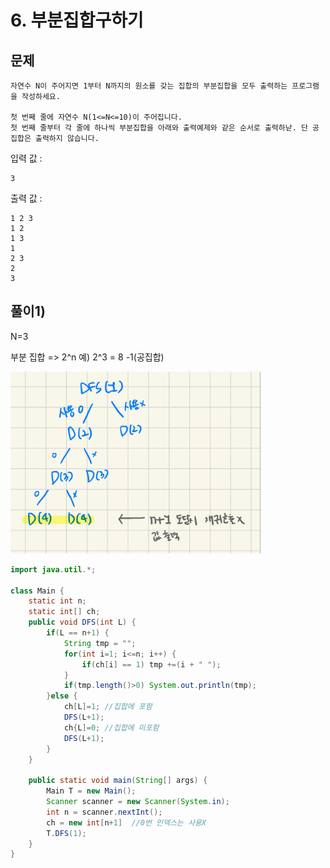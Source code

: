 # 6. 부분집합구하기
## 문제
```
자연수 N이 주어지면 1부터 N까지의 원소를 갖는 집합의 부분집합을 모두 출력하는 프로그램을 작성하세요.

첫 번째 줄에 자연수 N(1<=N<=10)이 주어집니다.
첫 번째 줄부터 각 줄에 하나씩 부분집합을 아래와 출력예제와 같은 순서로 출력하낟. 단 공집합은 출력하지 않습니다.
```

입력 값 :
```
3
```

출력 값 :
```
1 2 3
1 2
1 3
1
2 3
2
3
```

## 풀이1)
N=3

부분 집합 => 2^n 예) 2^3 = 8 -1(공집합)

<img src="/algorithm/inflearn_java_풀이/img/부분집합 풀이.jpeg" width="400px">

```java
import java.util.*;

class Main {
    static int n;
    static int[] ch;
    public void DFS(int L) {
        if(L == n+1) {
            String tmp = "";
            for(int i=1; i<=n; i++) {
                if(ch[i] == 1) tmp +=(i + " ");
            }
            if(tmp.length()>0) System.out.println(tmp);
        }else {
            ch[L]=1; //집합에 포함
            DFS(L+1);
            ch{L]=0; //집합에 미포함
            DFS(L+1);
        }
    }

	public static void main(String[] args) {
		Main T = new Main();
		Scanner scanner = new Scanner(System.in);
		int n = scanner.nextInt();
		ch = new int[n+1]  //0번 인덱스는 사용X
		T.DFS(1);
	}
}
```